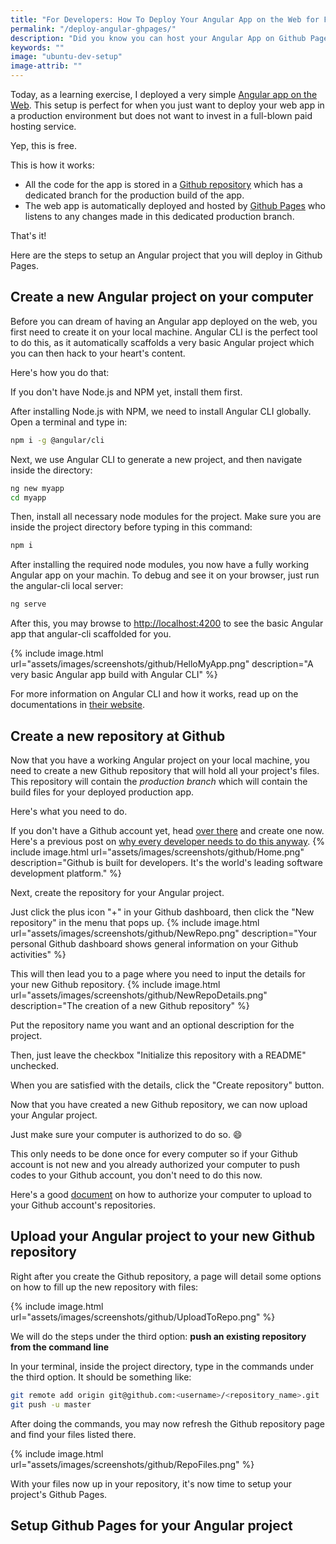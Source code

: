 ```yaml
---
title: "For Developers: How To Deploy Your Angular App on the Web for Free Using Github Pages"
permalink: "/deploy-angular-ghpages/"
description: "Did you know you can host your Angular App on Github Pages for free? Perfect for deploying prototypes and simple web apps"
keywords: ""
image: "ubuntu-dev-setup"
image-attrib: ""
---
```


Today, as a learning exercise, I deployed a very simple [Angular app on the Web](https://fullhacker.com/cartph). This setup is perfect for when you just want to deploy your web app in a production environment but does not want to invest in a full-blown paid hosting service.

Yep, this is free.<!--more-->

This is how it works:
- All the code for the app is stored in a [Github repository](https://github.com/ayoayco/myapp) which has a dedicated branch for the production build of the app.
- The web app is automatically deployed and hosted by [Github Pages](https://pages.github.com) who listens to any changes made in this dedicated production branch.

That's it!

Here are the steps to setup an Angular project that you will deploy in Github Pages.

## Create a new Angular project on your computer

Before you can dream of having an Angular app deployed on the web, you first need to create it on your local machine. Angular CLI is the perfect tool to do this, as it automatically scaffolds a very basic Angular project which you can then hack to your heart's content.

Here's how you do that:

If you don't have Node.js and NPM yet, install them first.

After installing Node.js with NPM, we need to install Angular CLI globally. Open a terminal and type in:
```bash
npm i -g @angular/cli
```

Next, we use Angular CLI to generate a new project, and then navigate inside the directory:
```bash
ng new myapp
cd myapp
```

Then, install all necessary node modules for the project. Make sure you are inside the project directory before typing in this command:
```bash
npm i
```

After installing the required node modules, you now have a fully working Angular app on your machin. To debug and see it on your browser, just run the angular-cli local server:
```bash
ng serve
```
After this, you may browse to [http://localhost:4200](http://localhost:4200) to see the basic Angular app that angular-cli scaffolded for you.


{% include image.html url="assets/images/screenshots/github/HelloMyApp.png" description="A very basic Angular app build with Angular CLI" %}

For more information on Angular CLI and how it works, read up on the documentations in [their website](https://cli.angular.io).

## Create a new repository at Github

Now that you have a working Angular project on your local machine, you need to create a new Github repository that will hold all your project's files. This repository will contain the *production branch* which will contain the build files for your deployed production app.

Here's what you need to do.

If you don't have a Github account yet, head [over there](https://github.com) and  create one now. Here's a previous post on [why every developer needs to do this anyway](/git-and-github).
{% include image.html url="assets/images/screenshots/github/Home.png" description="Github is built for developers. It's the world's leading software development platform." %}

Next, create the repository for your Angular project.

Just click the plus icon "+" in your Github dashboard, then click the "New repository" in the menu that pops up.
{% include image.html url="assets/images/screenshots/github/NewRepo.png" description="Your personal Github dashboard shows general information on your Github activities" %}

This will then lead you to a page where you need to input the details for your new Github repository. 
{% include image.html url="assets/images/screenshots/github/NewRepoDetails.png" description="The creation of a new Github repository" %}

Put the repository name you want and an optional description for the project.

Then, just leave the checkbox "Initialize this repository with a README" unchecked.

When you are satisfied with the details, click the "Create repository" button.

Now that you have created a new Github repository, we can now upload your Angular project.

Just make sure your computer is authorized to do so. :smile:

This only needs to be done once for every computer so if your Github account is not new and you already authorized your computer to push codes to your Github account, you don't need to do this now.

Here's a good [document](https://help.github.com/articles/adding-a-new-ssh-key-to-your-github-account/) on how to authorize your computer to upload to your Github account's repositories.

## Upload your Angular project to your new Github repository

Right after you create the Github repository, a page will detail some options on how to fill up the new repository with files:

{% include image.html url="assets/images/screenshots/github/UploadToRepo.png" %}

We will do the steps under the third option: **push an existing repository from the command line**

In your terminal, inside the project directory, type in the commands under the third option. It should be something like:
```bash
git remote add origin git@github.com:<username>/<repository_name>.git
git push -u master
```

After doing the commands, you may now refresh the Github repository page and find your files listed there.

{% include image.html url="assets/images/screenshots/github/RepoFiles.png" %}

With your files now up in your repository, it's now time to setup your project's Github Pages.

## Setup Github Pages for your Angular project



